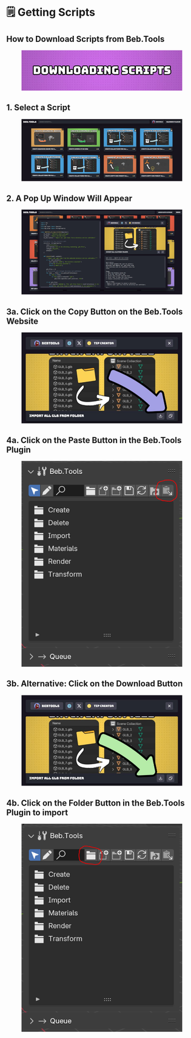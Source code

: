 # 🗒️ Getting Scripts

## How to Download Scripts from Beb.Tools

<figure><img src="../.gitbook/assets/downloading_scripts.jpg" alt=""><figcaption></figcaption></figure>

## 1. Select a Script

<figure><img src="../.gitbook/assets/website.JPG" alt=""><figcaption></figcaption></figure>

## 2. A Pop Up Window Will Appear

<figure><img src="../.gitbook/assets/image (8).png" alt=""><figcaption></figcaption></figure>

## 3a. Click on the Copy Button on the Beb.Tools Website

<figure><img src="../.gitbook/assets/copy_button.jpg" alt=""><figcaption></figcaption></figure>

## 4a. Click on the Paste Button in the Beb.Tools Plugin

<figure><img src="../.gitbook/assets/image (1) (1).png" alt=""><figcaption></figcaption></figure>

## 3b. Alternative: Click on the Download Button

<figure><img src="../.gitbook/assets/downloading_scripts_man.jpg" alt=""><figcaption></figcaption></figure>

## 4b. Click on the Folder Button in the Beb.Tools Plugin to import

<figure><img src="../.gitbook/assets/image (2) (1).png" alt=""><figcaption></figcaption></figure>
